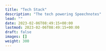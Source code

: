 ```yaml
---
title: "Tech Stack"
description: "The tech powering Speechnotes"
lead: ""
date: 2023-02-06T08:49:15+00:00
lastmod: 2023-02-06T08:49:15+00:00
draft: false
images: []
weight: 300
---
```

